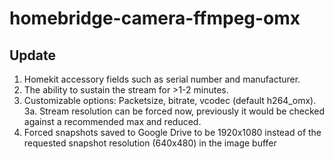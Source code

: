 # homebridge-camera-ffmpeg-omx

## Update
1. Homekit accessory fields such as serial number and manufacturer.
2. The ability to sustain the stream for >1-2 minutes.
3. Customizable options: Packetsize, bitrate, vcodec (default h264_omx).
3a. Stream resolution can be forced now, previously it would be checked against a recommended max and reduced.
4. Forced snapshots saved to Google Drive to be 1920x1080 instead of the requested snapshot resolution (640x480) in the image buffer

